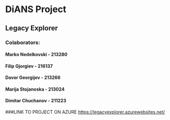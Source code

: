 # DiANS Project

## Legacy Explorer

### Colaborators:

#### Marko Nedelkovski - 213280
#### Filip Gjorgiev - 216137
#### Davor Georgijev - 213266
#### Marija Stojanoska - 213024
#### Dimitar Chuchanov - 211223


###LINK TO PROJECT ON AZURE
https://legacyexplorer.azurewebsites.net/
